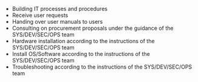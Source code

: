 - Building IT processes and procedures
- Receive user requests
- Handing over user manuals to users
- Consulting on procurement proposals under the guidance of the SYS/DEV/SEC/OPS team
- Hardware installation according to the instructions of the SYS/DEV/SEC/OPS team
- Install OS/Software according to the instructions of the SYS/DEV/SEC/OPS team
- Troubleshooting according to the instructions of the SYS/DEV/SEC/OPS team
